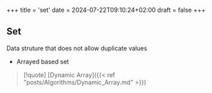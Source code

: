 +++
title = 'set'
date = 2024-07-22T09:10:24+02:00
draft = false
+++

## Set 
Data struture that does not allow duplicate values 
- Arrayed based set 

>[!quote] [Dynamic Array]({{< ref "posts/Algorithms/Dynamic_Array.md" >}})